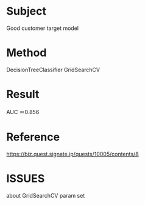 # Subject

  Good customer target model
# Method

 DecisionTreeClassifier
 GridSearchCV

# Result

 AUC ＝0.856
# Reference

https://biz.quest.signate.jp/quests/10005/contents/8

# ISSUES

 about GridSearchCV param set